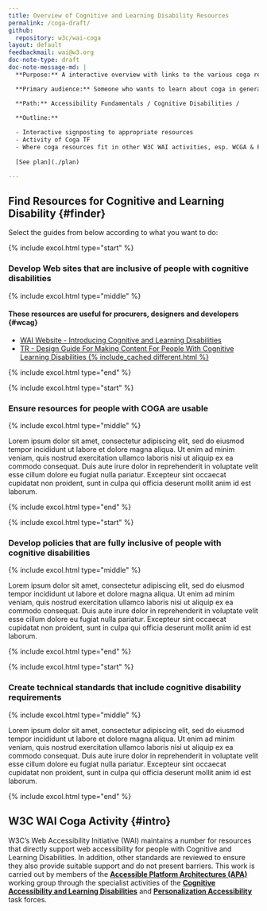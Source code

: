 ```yaml
---
title: Overview of Cognitive and Learning Disability Resources
permalink: /coga-draft/
github:
  repository: w3c/wai-coga
layout: default
feedbackmail: wai@w3.org
doc-note-type: draft
doc-note-message-md: |
  **Purpose:** A interactive overview with links to the various coga resources.

  **Primary audience:** Someone who wants to learn about coga in general or in order to perform a task.

  **Path:** Accessibility Fundamentals / Cognitive Disabilities /

  **Outline:**
  
  - Interactive signposting to appropriate resources
  - Activity of Coga TF
  - Where coga resources fit in other W3C WAI activities, esp. WCGA & Personalization
 
  [See plan](./plan)

---
```

## Find Resources for Cognitive and Learning Disability {#finder}

Select the guides from below according to what you want to do:

{% include excol.html type="start" %}

### Develop Web sites that are inclusive of people with cognitive disabilities

{% include excol.html type="middle" %}

#### These resources are useful for procurers, designers and developers {#wcag}

* [WAI Website - Introducing Cognitive and Learning Disabilities](…)
* [TR - Design Guide For Making Content For People With Cognitive Learning Disabilities {% include_cached different.html %}](https://w3c.github.io/coga/design/)

{% include excol.html type="end" %}

{% include excol.html type="start" %}

### Ensure resources for people with COGA are usable

{% include excol.html type="middle" %}

Lorem ipsum dolor sit amet, consectetur adipiscing elit, sed do eiusmod tempor incididunt ut labore et dolore magna aliqua. Ut enim ad minim veniam, quis nostrud exercitation ullamco laboris nisi ut aliquip ex ea commodo consequat. Duis aute irure dolor in reprehenderit in voluptate velit esse cillum dolore eu fugiat nulla pariatur. Excepteur sint occaecat cupidatat non proident, sunt in culpa qui officia deserunt mollit anim id est laborum.

{% include excol.html type="end" %}

{% include excol.html type="start" %}

### Develop policies that are fully inclusive of people with cognitive disabilities

{% include excol.html type="middle" %}

Lorem ipsum dolor sit amet, consectetur adipiscing elit, sed do eiusmod tempor incididunt ut labore et dolore magna aliqua. Ut enim ad minim veniam, quis nostrud exercitation ullamco laboris nisi ut aliquip ex ea commodo consequat. Duis aute irure dolor in reprehenderit in voluptate velit esse cillum dolore eu fugiat nulla pariatur. Excepteur sint occaecat cupidatat non proident, sunt in culpa qui officia deserunt mollit anim id est laborum.

{% include excol.html type="end" %}

{% include excol.html type="start" %}

### Create technical standards that include cognitive disability requirements

{% include excol.html type="middle" %}

Lorem ipsum dolor sit amet, consectetur adipiscing elit, sed do eiusmod tempor incididunt ut labore et dolore magna aliqua. Ut enim ad minim veniam, quis nostrud exercitation ullamco laboris nisi ut aliquip ex ea commodo consequat. Duis aute irure dolor in reprehenderit in voluptate velit esse cillum dolore eu fugiat nulla pariatur. Excepteur sint occaecat cupidatat non proident, sunt in culpa qui officia deserunt mollit anim id est laborum.

{% include excol.html type="end" %}

## W3C WAI Coga Activity {#intro}

W3C’s Web Accessibility Initiative (WAI) maintains a number for resources that directly support web accessibility for people with Cognitive and Learning Disabilities. In addition, other standards are reviewed to ensure they also provide suitable support and do not present barriers. This work is carried out by members of the **[Accessible Platform Architectures (APA)](https://www.w3.org/WAI/APA/)** working group through the specialist activities of the **[Cognitive Accessibility and Learning Disabilities](https://www.w3.org/WAI/PF/cognitive-a11y-tf/)** and **[Personalization Accessibility](https://www.w3.org/WAI/APA/task-forces/personalization/)** task forces.
